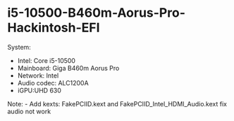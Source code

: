 # i5-10500-B460m-Aorus-Pro-Hackintosh-EFI


System:
+ Intel: Core i5-10500
+ Mainboard: Giga B460m Aorus Pro
+ Network: Intel
+ Audio codec: ALC1200A
+ iGPU:UHD 630


Note: - Add kexts: FakePCIID.kext and FakePCIID_Intel_HDMI_Audio.kext fix audio not work

